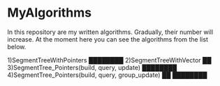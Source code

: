 # MyAlgorithms

In this repository are my written algorithms. Gradually, their number will increase.
At the moment here you can see the algorithms from the list below.                  


1)SegmentTreeWithPointers                                                  ████████
2)SegmentTreeWithVector                                                    ██
3)SegmentTree_Pointers(build, query, update)                               ████████
4)SegmentTree_Pointers(build, query, group_update)                               ██
                                                                           ████████  
